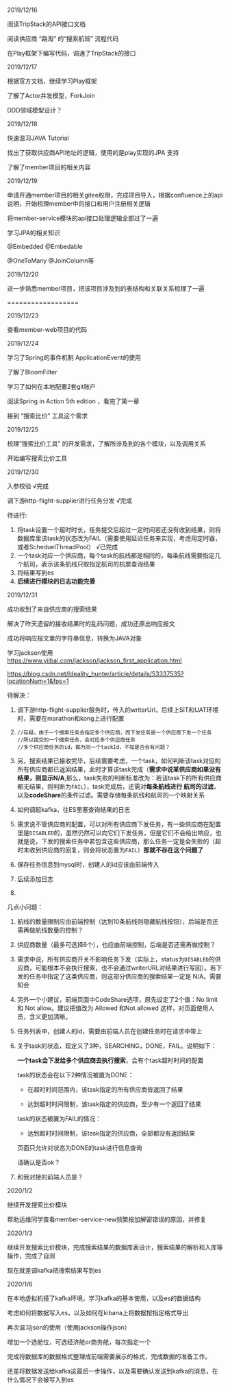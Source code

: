 2019/12/16

阅读TripStack的API接口文档

阅读供应商 “路淘” 的“搜索航班” 流程代码

在Play框架下编写代码，调通了TripStack的接口



2019/12/17

根据官方文档，继续学习Play框架

了解了Actor并发模型，ForkJoin

DDD领域模型设计？



2019/12/18

快速温习JAVA Tutorial

找出了获取供应商API地址的逻辑，使用的是play实现的JPA 支持

了解了member项目的相关内容



2019/12/19

申请开通member项目的相关gitee权限，完成项目导入，根据confluence上的api说明，开始梳理member中的接口和用户注册相关逻辑



将member-service模块的api接口处理逻辑全部过了一遍

学习JPA的相关知识

@Embedded  @Embedable

@OneToMany  @JoinColumn等



2019/12/20

进一步熟悉member项目，把该项目涉及到的表结构和关联关系梳理了一遍



==================

2019/12/23

查看member-web项目的代码



2019/12/24

学习了Spring的事件机制 ApplicationEvent的使用

了解了BloomFilter

学习了如何在本地配置2套git账户

阅读Spring in Action 5th edition ，看完了第一章

接到 “搜索比价” 工具这个需求





2019/12/25

梳理“搜索比价工具” 的开发需求，了解所涉及到的各个模块，以及调用关系

开始编写搜索比价工具





2019/12/30

入参校验     √完成

调下游http-flight-supplier进行任务分发   √完成

待进行:

1. 将task设置一个超时时长，任务提交后超过一定时间若还没有收到结果，则将数据库里该task的状态改为FAIL（需要使用延迟任务来实现，考虑用定时器，或者ScheduelThreadPool）   √已完成
2. 一个task对应一个供应商，每个task的航线都是相同的，每条航线需要指定几个航司，表示该条航线只取指定航司的机票查询结果
3. 将结果写到es
4. **后续进行模块的日志功能完善**



2019/12/31

成功收到了来自供应商的搜索结果

解决了昨天遗留的接收结果时的乱码问题，成功还原出响应报文

成功将响应报文里的字符串信息，转换为JAVA对象

学习jackson使用 https://www.yiibai.com/jackson/jackson_first_application.html

<https://blog.csdn.net/Ideality_hunter/article/details/53337535?locationNum=1&fps=1>



待解决：

1. 调下游http-flight-supplier服务时，传入的writerUrl，后续上SIT和UAT环境时，需要在marathon和kong上进行配置

2. ```
   //存疑，由于一个搜索任务会指定多个供应商，而下发任务是一个供应商下发一个任务
   //所以提交的一个搜索任务，会对应多个供应商任务
   //多个供应商任务的id，都为同一个taskId，不知是否会有问题？
   ```

3. 另，搜索结果已接收完毕，后续需要考虑，一个task，如何判断该task对应的所有供应商都已返回结果，此时才算该task完成（**需求中说某供应商如果没有结果，则显示N/A**,那么，task失败的判断标准改为：若该task下的所有供应商都无结果，则判断为`FAIL`），task完成后，还需对**每条航线进行 航司的过滤**，以及**codeShare**的条件过滤。需要存储每条航线和航司的一个映射关系

4. 如何调起kafka，往ES里塞查询结果的日志

5. 需求说不管供应商的配置，可以对所有供应商下发任务，有一些供应商在配置里是`DISABLED`的，虽然仍然可以向它们下发任务，但是它们不会给出响应，也就是说，下发的搜索任务中若包含这些供应商，那么任务一定是会失败的（超时未收到供应商的回复，则会将状态置为`FAIL`）**那就不存在这个问题了**

6. 保存任务信息到mysql时，创建人的id应该由前端传入

7. 后续添加日志

8. 







几点小问题：

1. 航线的数量限制应由前端控制（达到10条航线则隐藏航线按钮），后端是否还需再做航线数量的控制？

2. 供应商数量（最多可选择6个），也应由前端控制，后端是否还需再做控制？

3. 需求中说，所有供应商开关不影响任务下发（实际上，status为`DISABLED`的供应商，可能根本不会执行搜索，也不会通过writerURL对结果进行写回）。若下发的任务中指定了这类供应商，则这部分供应商的搜索结果一定是 N/A。需要知会

4. 另外一个小建议，前端页面中CodeShare选项，原先设定了2个值：No limit 和 Not allow。建议把值改为 Allowed 和Not allowed 这样，对页面使用人员，含义更加清晰。

5.  任务列表中，创建人的id，需要由前端人员在创建任务时在请求中带上

6. 关于task的状态，现定义了3种，SEARCHING，DONE，FAIL。说明如下：

   **一个task会下发给多个供应商去执行搜索**，会有个task超时时间的配置

   task的状态会在以下2种情况被置为DONE：

   - 在超时时间范围内，该task指定的所有供应商皆返回了结果

   - 达到超时时间限制，该task指定的供应商，至少有一个返回了结果

   task的状态被置为FAIL的情况：

   - 达到超时时间限制，该task指定的供应商，全部都没有返回结果

   页面只允许对状态为DONE的task进行信息查询

   请确认是否ok？

7. 和我对接的前端人员是？





2020/1/2

继续开发搜索比价模块

帮助运维同学查看member-service-new频繁报加解密错误的原因，并修复



2020/1/3

继续开发搜索比价模块，完成搜索结果的数据库表设计，搜索结果的解析和入库等操作，完成了自测

现在就差调kafka把搜索结果写到es



2020/1/6

在本地虚拟机搭了kafka环境，学习kafka的基本使用，以及es的数据结构

考虑如何将数据写入es，以及如何在kibana上将数据按指定格式导出

再次温习json的使用（使用jackson操作json）



增加一个选舱位，可选经济舱or商务舱，每次指定一个

完成将数据库的数据格式整理成前端需要展示的格式，完成数据的准备工作。

还差将数据发送给kafka这最后一步操作，以及需要确认发送到kafka的消息，在什么情况下会被写入到es